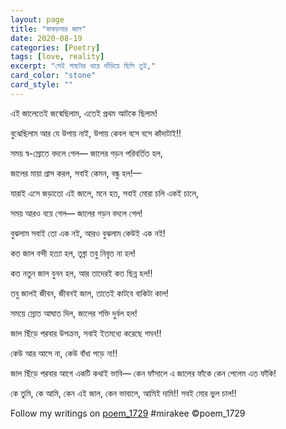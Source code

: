 ```yaml
---
layout: page
title: "মাকড়সার জাল"
date: 2020-08-19
categories: [Poetry]
tags: [love, reality]
excerpt: "সেই গাছটার ধারে দাঁড়িয়ে ছিলি তুই,"
card_color: "stone"
card_style: ""
---
```


<div class="poem-verse">
এই জালেতেই জন্মেছিলাম,
এতেই প্রথম আটকে ছিলাম!

বুঝেছিলাম আর যে উপায় নাই,
উপায় কেবল বসে বসে কাঁদাটাই!!

সময় স্ব-স্রোতে বদলে গেল—
জালের গড়ন পরিবর্তিত হল,

জালের মায়া গ্রাস করল,
সবাই কেমন, বন্ধু হল!—

যারাই এসে জড়াতো এই জালে,
মনে হত, সবাই মোরা চলি একই চালে,

সময় আরও বয়ে গেল—
জালের গড়ন বদলে গেল!

বুঝলাম সবাই তো এক নই,
আরও বুঝলাম কেউই এক নই!

কত জাল বন্দী হত্যা হল,
তৃষ্না তবু নিবৃত না হল!

কত নতুন জাল বুনন হল,
আর তাদেরই কত ছিন্ন হল!!

তবু জালই জীবন, জীবনই জাল,
তাতেই কাটবে বাকিটা কাল!

সময়ে স্রোত আঘাত দিল,
জালের শক্তি দুর্বল হল!

জাল ছিঁড়ে পরবার উপক্রম,
সবাই ইতমধ্যে করেছে গমন!!

কেউ আর আসে না,
কেউ বাঁধা পড়ে না!!

জাল ছিঁড়ে পরবার আগে
একটি কথাই ভাবি—
কেন ফাঁসালে এ জালের ফাঁকে
কেন পেলেম এত ফাঁকি!

কে তুমি, কে আমি, 
কেন এই জাল,
কেন ভাবালে, আমিই দামি!!
সবই মোর ভুল চাল!!

Follow my writings on <a href="https://www.miraquill.com/user.html?username=poem_1729">poem_1729</a> #mirakee
©poem_1729
</div>